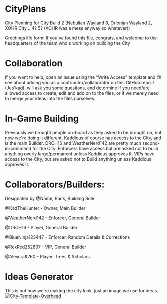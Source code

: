 # CityPlans
City Planning for City Build 2 (Nebulian Wayland 8, Orionian Wayland 2, XOHR City... 4? 5? (XOHR was a mess anyway so whatever))

Greetings life form!
If you've found this file, congrats, and welcome to the headquarters of the team who's working on building the City

# Collaboration
If you want to help, open an issue using the "Write Access" template and I'll see about adding you as a contributor/collaborator on this GitHub repo.
I (Jes'kad), will ask you some questions, and determine if you need/are allowed access to create, edit and add on to the files, or if we merely need to merge your ideas into the files ourselves.

# In-Game Building
Previously we brought people on-board as they asked to be brought on, but now we're doing it different. Kaddicus of course has access to the City, and is the main Builder. DRCH16 and WeatherNerd142 are pretty much second-in-command for the City. Enforcers have access but are asked not to build anything  overly large/permanent unless Kaddicus approves it. VIPs have access to the City, but are asked not to Build anything unless Kaddicus approves it.
 
# Collaborators/Builders:
Designated by @Name, Rank, Building Role

@KadTheHunter - Owner, Main Builder

@WeatherNerd142 - Enforcer, General Builder

@DRCH16 - Player, General Builder

@BlueNinja123447 - Enforcer, Random Details & Corrections

@RexRed252807 - VIP, General Builder

@Alexcraft760 - Player, Trees & Scholars

# Ideas Generator
This is not how we're making the city look, just an image we use for ideas.
<a align="center" href="https://ibb.co/Ycqk9gq"><img src="https://i.ibb.co/bs8Bht8/City-Template-Overhead.jpg" alt="City-Template-Overhead" border="0"></a>
